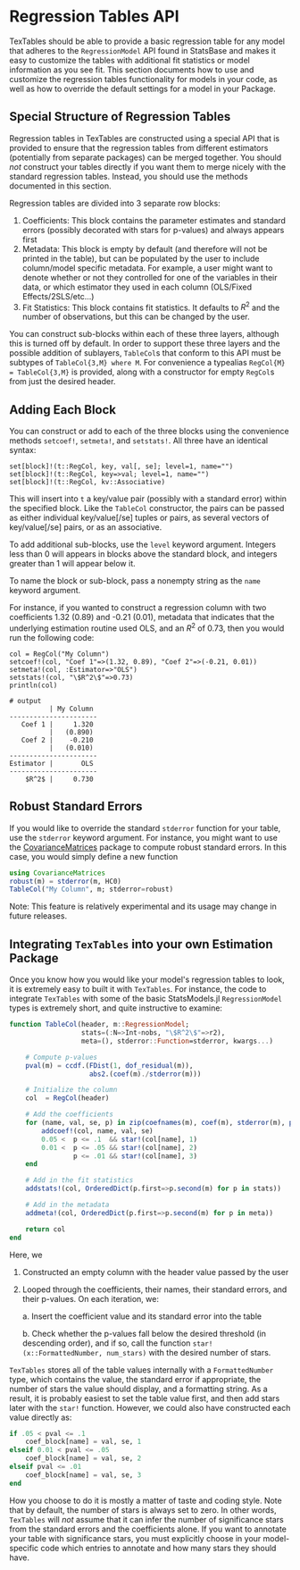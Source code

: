 # Regression Tables API

TexTables should be able to provide a basic regression table for any model that
adheres to the `RegressionModel` API found in StatsBase and makes it easy to
customize the tables with additional fit statistics or model information as you
see fit.  This section documents how to use and customize the regression tables
functionality for models in your code, as well as how to override the default
settings for a model in your Package.

## Special Structure of Regression Tables
Regression tables in TexTables are constructed using a special API that is
provided to ensure that the regression tables from different estimators
(potentially from separate packages) can be merged together.  You should _not_
construct your tables directly if you want them to merge nicely with the
standard regression tables.  Instead, you should use the methods documented in
this section.

Regression tables are divided into 3 separate row blocks:
1.  Coefficients: This block contains the parameter estimates and
    standard errors (possibly decorated with stars for p-values) and always
    appears first
2.  Metadata: This block is empty by default (and therefore will not be
    printed in the table), but can be populated by the user to include
    column/model specific metadata.  For example, a user might want to denote
    whether or not they controlled for one of the variables in their data, or
    which estimator they used in each column (OLS/Fixed Effects/2SLS/etc...)
3.  Fit Statistics: This block contains fit statistics.  It defaults to $R^2$
    and the number of observations, but this can be changed by the user.

You can construct sub-blocks within each of these three layers, although this is
turned off by default.  In order to support these three layers and the possible
addition of sublayers, `TableCol`s that conform to this API must be subtypes of
`TableCol{3,M} where M`.  For convenience a typealias `RegCol{M} =
TableCol{3,M}` is provided, along with a constructor for empty `RegCol`s from
just the desired header.

## Adding Each Block

You can construct or add to each of the three blocks using the convenience
methods `setcoef!`, `setmeta!`, and `setstats!`.  All three have an identical
syntax:
```
set[block]!(t::RegCol, key, val[, se]; level=1, name="")
set[block]!(t::RegCol, key=>val; level=1, name="")
set[block]!(t::RegCol, kv::Associative)
```
This will insert into `t` a key/value pair (possibly with a standard error) within
the specified  block.  Like the `TableCol` constructor, the pairs
can be passed as either individual key/value[/se] tuples or pairs, as
several vectors of key/value[/se] pairs, or as an associative.

To add additional sub-blocks, use the `level` keyword argument.  Integers
less than 0 will appears in blocks above the standard block, and integers
greater than 1 will appear below it.

To name the block or sub-block, pass a nonempty string as the `name` keyword
argument.

For instance, if you wanted to construct a regression column with two
coefficients 1.32 (0.89) and -0.21 (0.01), metadata that indicates that the
underlying estimation routine used OLS, and an $R^2$ of 0.73, then you would
run the following code:
```jldoctest; setup = :(using TexTables) 
col = RegCol("My Column")
setcoef!(col, "Coef 1"=>(1.32, 0.89), "Coef 2"=>(-0.21, 0.01))
setmeta!(col, :Estimator=>"OLS")
setstats!(col, "\$R^2\$"=>0.73)
println(col)

# output
          | My Column
----------------------
   Coef 1 |     1.320
          |   (0.890)
   Coef 2 |    -0.210
          |   (0.010)
----------------------
Estimator |       OLS
----------------------
    $R^2$ |     0.730
```

## Robust Standard Errors
If you would like to override the standard `stderror` function for your table,
use the `stderror` keyword argument.  For instance, you might want to use the
[CovarianceMatrices](https://github.com/gragusa/CovarianceMatrices.jl) package
to compute robust standard errors.  In this case, you would simply define a new
function
```julia
using CovarianceMatrices
robust(m) = stderror(m, HC0)
TableCol("My Column", m; stderror=robust)
```
Note: This feature is relatively experimental and its usage may change in future
releases.

## Integrating `TexTables` into your own Estimation Package

Once you know how you would like your model's regression tables to look, it is
extremely easy to built it with `TexTables`.  For instance, the code to
integrate `TexTables` with some of the basic StatsModels.jl `RegressionModel`
types is extremely short, and quite instructive to examine:
```julia
function TableCol(header, m::RegressionModel;
                  stats=(:N=>Int∘nobs, "\$R^2\$"=>r2),
                  meta=(), stderror::Function=stderror, kwargs...)

    # Compute p-values
    pval(m) = ccdf.(FDist(1, dof_residual(m)),
                    abs2.(coef(m)./stderror(m)))

    # Initialize the column
    col  = RegCol(header)

    # Add the coefficients
    for (name, val, se, p) in zip(coefnames(m), coef(m), stderror(m), pval(m))
        addcoef!(col, name, val, se)
        0.05 <  p <= .1  && star!(col[name], 1)
        0.01 <  p <= .05 && star!(col[name], 2)
                p <= .01 && star!(col[name], 3)
    end

    # Add in the fit statistics
    addstats!(col, OrderedDict(p.first=>p.second(m) for p in stats))

    # Add in the metadata
    addmeta!(col, OrderedDict(p.first=>p.second(m) for p in meta))

    return col
end
```
Here, we
1. Constructed an empty column with the header value passed by the user
2. Looped through the coefficients, their names, their standard
   errors, and their p-values.  On each iteration, we:

   a.  Insert the coefficient value and its standard error into the table

   b.  Check whether the p-values fall below the desired threshold (in
       descending order), and if so, call the function
       `star!(x::FormattedNumber, num_stars)` with the desired number of
       stars.

`TexTables` stores all of the table values internally with a
`FormattedNumber` type, which contains the value, the standard error if
appropriate, the number of stars the value should display, and a
formatting string.  As a result, it is probably easiest to set the table
value first, and then add stars later with the `star!` function.
However, we could also have constructed each value directly as:
```julia
if .05 < pval <= .1
    coef_block[name] = val, se, 1
elseif 0.01 < pval <= .05
    coef_block[name] = val, se, 2
elseif pval <= .01
    coef_block[name] = val, se, 3
end
```
How you choose to do it is mostly a matter of taste and coding style.
Note that by default, the number of stars is always set to zero.  In
other words, `TexTables` will _not_ assume that it can infer the number
of significance stars from the standard errors and the coefficients
alone.  If you want to annotate your table with significance stars, you
must explicitly choose in your model-specific code which entries to
annotate and how many stars they should have.

